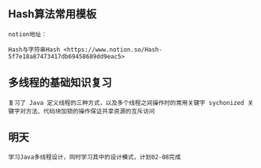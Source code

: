 ## Hash算法常用模板

	notion地址：

	Hash与字符串Hash <https://www.notion.so/Hash-5f7e18a87473417db69458689dd9eac5>

## 多线程的基础知识复习

  	复习了 Java 定义线程的三种方式，以及多个线程之间操作时的常用关键字 sychonized 关键字对方法、代码块加锁的操作保证共享资源的互斥访问


## 明天

	学习Java多线程设计，同时学习其中的设计模式，计划02-08完成
